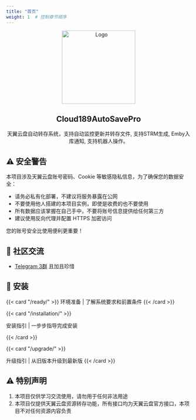 ```yaml
---
title: "首页"
weight: 1  # 控制章节顺序
---
```


<div align="center">
    <img src="images/logo.png" alt="Logo" width="200">
    <h2>Cloud189AutoSavePro</h2>
    <p>天翼云盘自动转存系统，支持自动监控更新并转存文件, 支持STRM生成, Emby入库通知, 支持机器人操作。</p>
</div>

## ⚠️ 安全警告

本项目涉及天翼云盘账号密码、Cookie 等敏感隐私信息，为了确保您的数据安全：

- 请务必私有化部署，不建议将服务暴露在公网
- 不要使用他人搭建的本项目实例，即使是收费的也不要使用
- 所有数据应该掌握在自己手中，不要将账号信息提供给任何第三方
- 建议使用反向代理并配置 HTTPS 加密访问

您的账号安全比使用便利更重要！


## 💬 社区交流
- [Telegram 3群](https://t.me/cloud189_auto_save3) 且加且珍惜


## 🔧 安装
<div class="feature-cards">

{{< card "/ready/" >}}
环境准备 |  了解系统要求和前置条件
{{< /card >}}


{{< card "/installation/" >}}

安装指引 |  一步步指导完成安装

{{< /card >}}

{{< card "/upgrade/" >}}

升级指引 |  从旧版本升级到最新版
{{< /card >}}

</div>

## ⚠️ 特别声明

1. 本项目仅供学习交流使用，请勿用于任何非法用途
2. 本项目仅提供天翼云盘资源转存功能，所有接口均为天翼云盘官方接口，本项目不对任何资源内容负责

